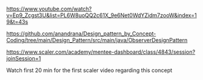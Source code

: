 https://www.youtube.com/watch?v=Ep9_Zcgst3U&list=PL6W8uoQQ2c61X_9e6Net0WdYZidm7zooW&index=19&t=43s


https://github.com/anandrana/Design_pattern_by_Concept-Coding/tree/main/Design_Pattern/src/main/java/ObserverDesignPattern

https://www.scaler.com/academy/mentee-dashboard/class/4843/session?joinSession=1


Watch first 20 min for the first scaler video regarding this concept